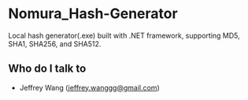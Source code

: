 # Nomura_Hash-Generator
Local hash generator(.exe) built with .NET framework, supporting MD5, SHA1, SHA256, and SHA512.

## Who do I talk to <a name = "author"></a>
- Jeffrey Wang (jeffrey.wanggg@gmail.com)

